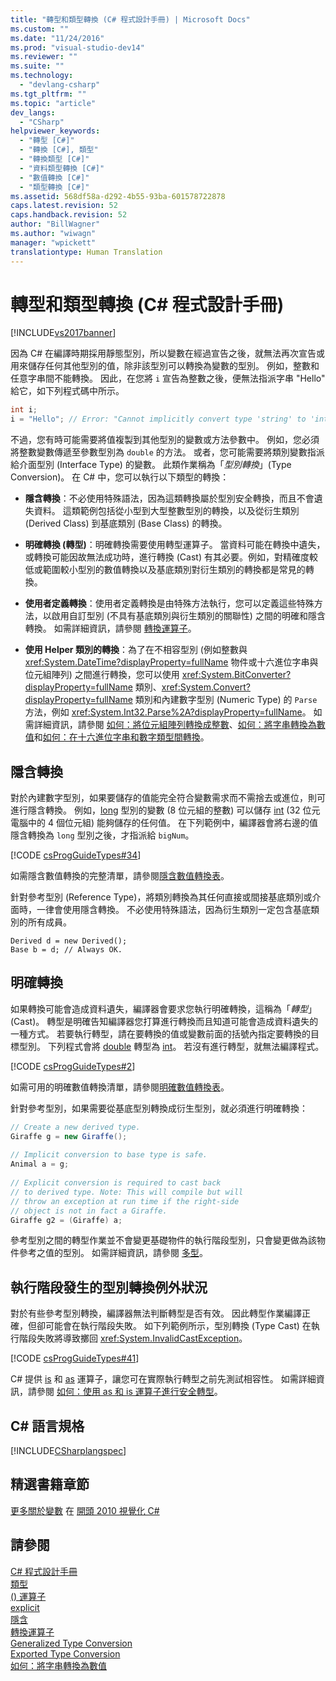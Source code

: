 ```yaml
---
title: "轉型和類型轉換 (C# 程式設計手冊) | Microsoft Docs"
ms.custom: ""
ms.date: "11/24/2016"
ms.prod: "visual-studio-dev14"
ms.reviewer: ""
ms.suite: ""
ms.technology: 
  - "devlang-csharp"
ms.tgt_pltfrm: ""
ms.topic: "article"
dev_langs: 
  - "CSharp"
helpviewer_keywords: 
  - "轉型 [C#]"
  - "轉換 [C#], 類型"
  - "轉換類型 [C#]"
  - "資料類型轉換 [C#]"
  - "數值轉換 [C#]"
  - "類型轉換 [C#]"
ms.assetid: 568df58a-d292-4b55-93ba-601578722878
caps.latest.revision: 52
caps.handback.revision: 52
author: "BillWagner"
ms.author: "wiwagn"
manager: "wpickett"
translationtype: Human Translation
---
```

# 轉型和類型轉換 (C# 程式設計手冊)
[!INCLUDE[vs2017banner](../../../csharp/includes/vs2017banner.md)]

因為 C\# 在編譯時期採用靜態型別，所以變數在經過宣告之後，就無法再次宣告或用來儲存任何其他型別的值，除非該型別可以轉換為變數的型別。  例如，整數和任意字串間不能轉換。  因此，在您將 `i` 宣告為整數之後，便無法指派字串 "Hello" 給它，如下列程式碼中所示。  
  
```c#  
int i;  
i = "Hello"; // Error: "Cannot implicitly convert type 'string' to 'int'"  
```  
  
 不過，您有時可能需要將值複製到其他型別的變數或方法參數中。  例如，您必須將整數變數傳遞至參數型別為 `double` 的方法。  或者，您可能需要將類別變數指派給介面型別 \(Interface Type\) 的變數。  此類作業稱為「*型別轉換*」\(Type Conversion\)。  在 C\# 中，您可以執行以下類型的轉換：  
  
-   **隱含轉換**：不必使用特殊語法，因為這類轉換屬於型別安全轉換，而且不會遺失資料。  這類範例包括從小型到大型整數型別的轉換，以及從衍生類別 \(Derived Class\) 到基底類別 \(Base Class\) 的轉換。  
  
-   **明確轉換 \(轉型\)**：明確轉換需要使用轉型運算子。  當資料可能在轉換中遺失，或轉換可能因故無法成功時，進行轉換 \(Cast\) 有其必要。例如，對精確度較低或範圍較小型別的數值轉換以及基底類別對衍生類別的轉換都是常見的轉換。  
  
-   **使用者定義轉換**：使用者定義轉換是由特殊方法執行，您可以定義這些特殊方法，以啟用自訂型別 \(不具有基底類別與衍生類別的關聯性\) 之間的明確和隱含轉換。  如需詳細資訊，請參閱 [轉換運算子](../../../csharp/programming-guide/statements-expressions-operators/conversion-operators.md)。  
  
-   **使用 Helper 類別的轉換**：為了在不相容型別 \(例如整數與 <xref:System.DateTime?displayProperty=fullName> 物件或十六進位字串與位元組陣列\) 之間進行轉換，您可以使用 <xref:System.BitConverter?displayProperty=fullName> 類別、<xref:System.Convert?displayProperty=fullName> 類別和內建數字型別 \(Numeric Type\) 的 `Parse` 方法，例如 <xref:System.Int32.Parse%2A?displayProperty=fullName>。  如需詳細資訊，請參閱 [如何：將位元組陣列轉換成整數](../../../csharp/programming-guide/types/how-to-convert-a-byte-array-to-an-int.md)、[如何：將字串轉換為數值](../../../csharp/programming-guide/types/how-to-convert-a-string-to-a-number.md)和[如何：在十六進位字串和數字類型間轉換](../../../csharp/programming-guide/types/how-to-convert-between-hexadecimal-strings-and-numeric-types.md)。  
  
## 隱含轉換  
 對於內建數字型別，如果要儲存的值能完全符合變數需求而不需捨去或進位，則可進行隱含轉換。  例如，[long](../../../csharp/language-reference/keywords/long.md) 型別的變數 \(8 位元組的整數\) 可以儲存 [int](../../../csharp/language-reference/keywords/int.md) \(32 位元電腦中的 4 個位元組\) 能夠儲存的任何值。  在下列範例中，編譯器會將右邊的值隱含轉換為 `long` 型別之後，才指派給 `bigNum`。  
  
 [!CODE [csProgGuideTypes#34](../CodeSnippet/VS_Snippets_VBCSharp/CsProgGuideTypes#34)]  
  
 如需隱含數值轉換的完整清單，請參閱[隱含數值轉換表](../../../csharp/language-reference/keywords/implicit-numeric-conversions-table.md)。  
  
 針對參考型別 \(Reference Type\)，將類別轉換為其任何直接或間接基底類別或介面時，一律會使用隱含轉換。  不必使用特殊語法，因為衍生類別一定包含基底類別的所有成員。  
  
```  
Derived d = new Derived();  
Base b = d; // Always OK.  
```  
  
## 明確轉換  
 如果轉換可能會造成資料遺失，編譯器會要求您執行明確轉換，這稱為「*轉型*」\(Cast\)。  轉型是明確告知編譯器您打算進行轉換而且知道可能會造成資料遺失的一種方式。  若要執行轉型，請在要轉換的值或變數前面的括號內指定要轉換的目標型別。  下列程式會將 [double](../../../csharp/language-reference/keywords/double.md) 轉型為  [int](../../../csharp/language-reference/keywords/int.md)。  若沒有進行轉型，就無法編譯程式。  
  
 [!CODE [csProgGuideTypes#2](../CodeSnippet/VS_Snippets_VBCSharp/CsProgGuideTypes#2)]  
  
 如需可用的明確數值轉換清單，請參閱[明確數值轉換表](../../../csharp/language-reference/keywords/explicit-numeric-conversions-table.md)。  
  
 針對參考型別，如果需要從基底型別轉換成衍生型別，就必須進行明確轉換：  
  
```c#  
// Create a new derived type.  
Giraffe g = new Giraffe();  
  
// Implicit conversion to base type is safe.  
Animal a = g;  
  
// Explicit conversion is required to cast back  
// to derived type. Note: This will compile but will  
// throw an exception at run time if the right-side  
// object is not in fact a Giraffe.  
Giraffe g2 = (Giraffe) a;  
```  
  
 參考型別之間的轉型作業並不會變更基礎物件的執行階段型別，只會變更做為該物件參考之值的型別。  如需詳細資訊，請參閱 [多型](../../../csharp/programming-guide/classes-and-structs/polymorphism.md)。  
  
## 執行階段發生的型別轉換例外狀況  
 對於有些參考型別轉換，編譯器無法判斷轉型是否有效。  因此轉型作業編譯正確，但卻可能會在執行階段失敗。  如下列範例所示，型別轉換 \(Type Cast\) 在執行階段失敗將導致擲回 <xref:System.InvalidCastException>。  
  
 [!CODE [csProgGuideTypes#41](../CodeSnippet/VS_Snippets_VBCSharp/CsProgGuideTypes#41)]  
  
 C\# 提供 [is](../../../csharp/language-reference/keywords/is.md) 和 [as](../../../csharp/language-reference/keywords/as.md) 運算子，讓您可在實際執行轉型之前先測試相容性。  如需詳細資訊，請參閱 [如何：使用 as 和 is 運算子進行安全轉型](../../../csharp/programming-guide/types/how-to-safely-cast-by-using-as-and-is-operators.md)。  
  
## C\# 語言規格  
 [!INCLUDE[CSharplangspec](../../../csharp/language-reference/keywords/includes/csharplangspec_md.md)]  
  
## 精選書籍章節  
 [更多關於變數](完整.嗎？LinkId%20=%20221230) 在 [開頭 2010 視覺化 C\#](完整.嗎？LinkId%20=%20221214)  
  
## 請參閱  
 [C\# 程式設計手冊](../../../csharp/programming-guide/index.md)   
 [類型](../../../csharp/programming-guide/types/index.md)   
 [\(\) 運算子](../../../csharp/language-reference/operators/invocation-operator.md)   
 [explicit](../../../csharp/language-reference/keywords/explicit.md)   
 [隱含](../../../csharp/language-reference/keywords/implicit.md)   
 [轉換運算子](../../../csharp/programming-guide/statements-expressions-operators/conversion-operators.md)   
 [Generalized Type Conversion](../Topic/Generalized%20Type%20Conversion.md)   
 [Exported Type Conversion](http://msdn.microsoft.com/zh-tw/1dfe55f4-07a2-4b61-aabf-a8cf65783a6b)   
 [如何：將字串轉換為數值](../../../csharp/programming-guide/types/how-to-convert-a-string-to-a-number.md)